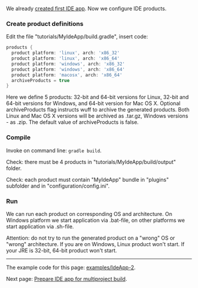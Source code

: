 We already [created first IDE app](Create-first-IDE-app). Now we configure IDE products.

### Create product definitions

Edit the file "tutorials/MyIdeApp/build.gradle", insert code:

```groovy
products {
  product platform: 'linux', arch: 'x86_32'
  product platform: 'linux', arch: 'x86_64'
  product platform: 'windows', arch: 'x86_32'
  product platform: 'windows', arch: 'x86_64'
  product platform: 'macosx', arch: 'x86_64'
  archiveProducts = true
}
```

Here we define 5 products: 32-bit and 64-bit versions for Linux, 32-bit and 64-bit versions for Windows, and 64-bit version for Mac OS X.
Optional archiveProducts flag instructs wuff to archive the generated products. Both Linux and Mac OS X versions will be
archived as .tar.gz, Windows versions - as .zip. The default value of archiveProducts is false.

### Compile

Invoke on command line: `gradle build`.

Check: there must be 4 products in "tutorials/MyIdeApp/build/output" folder. 

Check: each product must contain "MyIdeApp" bundle in "plugins" subfolder and in "configuration/config.ini".

### Run

We can run each product on corresponding OS and architecture. On Windows platform we start application via .bat-file, on other platforms we start application via .sh-file.

Attention: do not try to run the generated product on a "wrong" OS or "wrong" architecture. 
If you are on Windows, Linux product won't start. If your JRE is 32-bit, 64-bit product won't start.

---

The example code for this page: [examples/IdeApp-2](../tree/master/examples/IdeApp-2).

Next page: [Prepare IDE app for multiproject build](Prepare-IDE-app-for-multiproject-build).
